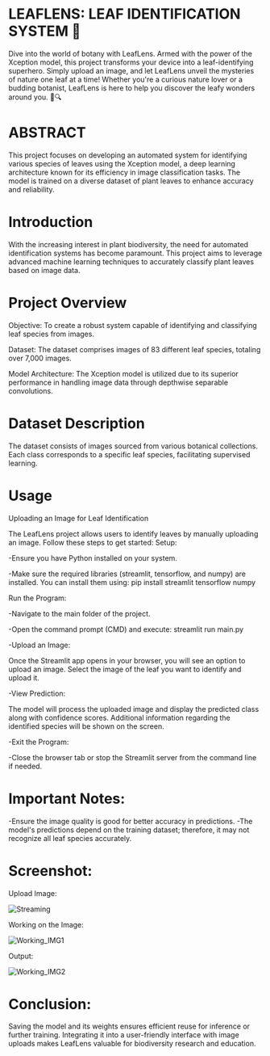 # LEAFLENS: LEAF IDENTIFICATION SYSTEM 🌿
Dive into the world of botany with LeafLens. Armed with the power of the Xception model, this project transforms your device into a leaf-identifying superhero. Simply upload an image, and let LeafLens unveil the mysteries of nature one leaf at a time! Whether you're a curious nature lover or a budding botanist, LeafLens is here to help you discover the leafy wonders around you. 🌿🔍

# ABSTRACT

This project focuses on developing an automated system for identifying various species of leaves using the Xception model, a deep learning architecture known for its efficiency in image classification tasks. The model is trained on a diverse dataset of plant leaves to enhance accuracy and reliability.

# Introduction
With the increasing interest in plant biodiversity, the need for automated identification systems has become paramount. This project aims to leverage advanced machine learning techniques to accurately classify plant leaves based on image data.

# Project Overview

Objective: To create a robust system capable of identifying and classifying leaf species from images.

Dataset: The dataset comprises images of 83 different leaf species, totaling over 7,000 images.

Model Architecture: The Xception model is utilized due to its superior performance in handling image data through depthwise separable convolutions.

# Dataset Description

The dataset consists of images sourced from various botanical collections.
Each class corresponds to a specific leaf species, facilitating supervised learning.

# Usage

Uploading an Image for Leaf Identification

The LeafLens project allows users to identify leaves by manually uploading an image. Follow these steps to get started:
Setup:

-Ensure you have Python installed on your system.

-Make sure the required libraries (streamlit, tensorflow, and numpy) are installed. You can install them using:
pip install streamlit tensorflow numpy

Run the Program:

-Navigate to the main folder of the project.

-Open the command prompt (CMD) and execute:
streamlit run main.py

-Upload an Image:

Once the Streamlit app opens in your browser, you will see an option to upload an image.
Select the image of the leaf you want to identify and upload it.

-View Prediction:

The model will process the uploaded image and display the predicted class along with confidence scores.
Additional information regarding the identified species will be shown on the screen.

-Exit the Program:

-Close the browser tab or stop the Streamlit server from the command line if needed.

# Important Notes:
-Ensure the image quality is good for better accuracy in predictions.
-The model's predictions depend on the training dataset; therefore, it may not recognize all leaf species accurately.

# Screenshot:

Upload Image:

![Streaming](https://github.com/user-attachments/assets/6acb9e9e-bd9a-4254-aa7e-a72379437f15)

Working on the Image:

![Working_IMG1](https://github.com/user-attachments/assets/ae889728-8c9f-4bba-ad02-4fde3659c2d0)

Output:

![Working_IMG2](https://github.com/user-attachments/assets/eecabd23-1854-4c2e-a5d7-1f74dec5a25c)

# Conclusion:

Saving the model and its weights ensures efficient reuse for inference or further training. Integrating it into a user-friendly interface with image uploads makes LeafLens valuable for biodiversity research and education.
